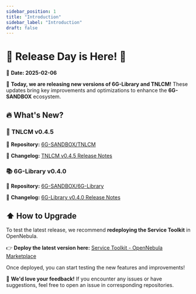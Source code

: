 ```yaml
---
sidebar_position: 1
title: "Introduction"
sidebar_label: "Introduction"
draft: false
---
```


# :rocket: **Release Day is Here!** :rocket:

:calendar: **Date: 2025-02-06**

:tada: **Today, we are releasing new versions of 6G-Library and TNLCM!** These updates bring key improvements and optimizations to enhance the **6G-SANDBOX** ecosystem.

## :fire: **What's New?**

### :brain: **TNLCM v0.4.5**

:link: **Repository:** [6G-SANDBOX/TNLCM](https://github.com/6G-SANDBOX/TNLCM)

:page_facing_up: **Changelog:** [TNLCM v0.4.5 Release Notes](https://github.com/6G-SANDBOX/TNLCM/releases/tag/v0.4.5)

### :books: **6G-Library v0.4.0**

:link: **Repository:** [6G-SANDBOX/6G-Library](https://github.com/6G-SANDBOX/6G-Library)

:page_facing_up: **Changelog:** [6G-Library v0.4.0 Release Notes](https://github.com/6G-SANDBOX/6G-Library/releases/tag/v0.4.0)

## :arrow_up: **How to Upgrade** 

To test the latest release, we recommend **redeploying the Service Toolkit** in OpenNebula.

:point_right: **Deploy the latest version here:** [Service Toolkit - OpenNebula Marketplace](https://marketplace.mobilesandbox.cloud:9443/appliance/service_toolkit)

Once deployed, you can start testing the new features and improvements!

:speech_balloon: **We'd love your feedback!** If you encounter any issues or have suggestions, feel free to open an issue in corresponding repositories.